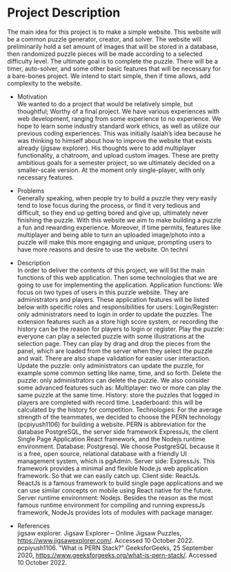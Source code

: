 # Project Description

The main idea for this project is to make a simple website. This website will be a common puzzle generator, creator, and solver. The website will preliminarily hold a set amount of images that will be stored in a database, then randomized puzzle pieces will be made according to a selected difficulty level. The ultimate goal is to complete the puzzle. There will be a timer, auto-solver, and some other basic features that will be necessary for a bare-bones project. We intend to start simple, then if time allows, add complexity to the website.

- Motivation <br>
We wanted to do a project that would be relatively simple, but thoughtful; Worthy of a final project. We have various experiences with web development, ranging from some experience to no experience. We hope to learn some industry standard work ethics, as well as utilize our previous coding experiences. This was initially Isaiah’s idea because he was thinking to himself about how to improve the website that exists already (jigsaw explorer). His thoughts were to add multiplayer functionality, a chatroom, and upload custom images. These are pretty ambitious goals for a semester project, so we ultimately decided on a smaller-scale version. At the moment only single-player, with only necessary features.

- Problems <br>
Generally speaking, when people try to build a puzzle they very easily tend to lose focus during the process, or find it very tedious and difficult, so they end up getting bored and give up, ultimately never finishing the puzzle. With this website we aim to make building a puzzle a fun and rewarding experience. Moreover, if time permits, features like multiplayer and being able to turn an uploaded image/photo into a puzzle will make this more engaging and unique, prompting users to have more reasons and desire to use the website.
On techni

- Description <br>
In order to deliver the contents of this project, we will list the main functions of this web application. Then some technologies that we are going to use for implementing the application.
Application functions:
We focus on two types of users in this puzzle website. They are administrators and players. These application features will be listed below with specific roles and responsibilities for users:
Login/Register: only administrators need to login in order to update the puzzles. The extension features such as a store high score system, or recording the history can be the reason for players to login or register.
Play the puzzle: everyone can play a selected puzzle with some illustrations at the selection page. They can play by drag and drop the pieces from the panel, which are loaded from the server when they select the puzzle and wait. There are also shape validation for easier user interaction.
Update the puzzle: only administrators can update the puzzle, for example some common setting like name, time, and so forth.
Delete the puzzle: only administrators can delete the puzzle.
We also consider some advanced features such as:
Multiplayer: two or more can play the same puzzle at the same time.
History: store the puzzles that logged in players are completed with record time.
Leaderboard: this will be calculated by the history for competition.
Technologies: For the average strength of the teammates, we decided to choose the PERN technology (pcpiyush1106) for building a website. PERN is abbreviation for the database PostgreSQL, the server side framework ExpressJs, the client Single Page Application React framework, and the Nodejs runtime environment.
Database: Postgresql. We choose PostgreSQL because it is a free, open source, relational database with a friendly UI management system, which is pgAdmin.
Server side: ExpressJs. This framework provides a minimal and flexible Node.js web application framework. So that we can easily catch up.
Client side: ReactJs. ReactJs is a famous framework to build single page applications and we can use similar concepts on mobile using React native for the future.
Server runtime environment: Nodejs. Besides the reason as the most famous runtime environment for compiling and running expressJs framework, NodeJs provides lots of modules with package manager.

- References <br>
jigsaw explorer. Jigsaw Explorer – Online Jigsaw Puzzles, https://www.jigsawexplorer.com/. Accessed 10 October 2022.
pcpiyush1106. “What is PERN Stack?” GeeksforGeeks, 25 September 2020, https://www.geeksforgeeks.org/what-is-pern-stack/. Accessed 10 October 2022.